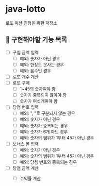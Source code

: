 # java-lotto
로또 미션 진행을 위한 저장소

## 🎯 구현해야할 기능 목록
- [ ] 구입 금액 입력
    - [ ] 예외: 숫자가 아닌 경우
    - [ ] 예외: 한장도 못사는 경우
    - [ ] 예외: 음수인 경우
- [ ] 로또 개수 계산
- [ ] 로또 구매
    - [ ] 1~45의 숫자여야 함
    - [ ] 숫자가 중복되지 않아야 함
    - [ ] 숫자가 여섯개여야 함
- [ ] 당첨 번호 입력
    - [ ] 예외: ", "로 구분되지 않는 경우
    - [ ] 예외: 숫자가 아닌 경우
    - [ ] 예외: 숫자가 중복되는 경우
    - [ ] 예외: 숫자가 6개 아닌 경우
    - [ ] 예외: 숫자의 범위가 1부터 45가 아닌 경우
- [ ] 보너스 볼 입력
    - [ ] 예외: 숫자가 아닌 경우
    - [ ] 예외: 숫자의 범위가 1부터 45가 아닌 경우
    - [ ] 예외: 당첨 번호와 중복되는 경우
- [ ] 당첨 금액 계산 
    - [ ] 수익률 계산
  